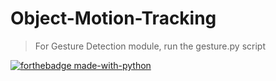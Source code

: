 # Object-Motion-Tracking

> For Gesture Detection module, run the gesture.py script



[![forthebadge made-with-python](http://ForTheBadge.com/images/badges/made-with-python.svg)](https://www.python.org/)

